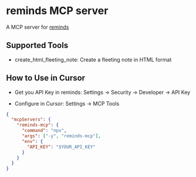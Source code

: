 # reminds MCP server

A MCP server for [reminds](https://reminds-app.com)

## Supported Tools

- create_html_fleeting_note: Create a fleeting note in HTML format

## How to Use in Cursor

- Get you API Key in reminds: Settings -> Security -> Developer -> API Key

- Configure in Cursor: Settings -> MCP Tools

```json
{
  "mcpServers": {
    "reminds-mcp": {
      "command": "npx",
      "args": ["-y", "reminds-mcp"],
      "env": {
        "API_KEY": "$YOUR_API_KEY"
      }
    }
  }
}
```
